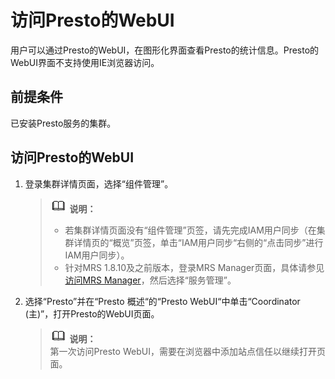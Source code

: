 # 访问Presto的WebUI<a name="ZH-CN_TOPIC_0173178987"></a>

用户可以通过Presto的WebUI，在图形化界面查看Presto的统计信息。Presto的WebUI界面不支持使用IE浏览器访问。

## 前提条件<a name="s5e180c6a1e264422a14ddfca7e340a74"></a>

已安装Presto服务的集群。

## 访问Presto的WebUI<a name="section12106109117"></a>

1.  登录集群详情页面，选择“组件管理”。

    >![](public_sys-resources/icon-note.gif) **说明：**   
    >-   若集群详情页面没有“组件管理”页签，请先完成IAM用户同步（在集群详情页的“概览”页签，单击“IAM用户同步“右侧的“点击同步”进行IAM用户同步）。  
    >-   针对MRS 1.8.10及之前版本，登录MRS Manager页面，具体请参见[访问MRS Manager](访问MRS-Manager.md)，然后选择“服务管理”。  

2.  选择“Presto”并在“Presto 概述“的“Presto WebUI“中单击“Coordinator \(主\)”，打开Presto的WebUI页面。

    >![](public_sys-resources/icon-note.gif) **说明：**   
    >第一次访问Presto WebUI，需要在浏览器中添加站点信任以继续打开页面。  


